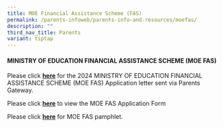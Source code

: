 ```yaml
---
title: MOE Financial Assistance Scheme (FAS)
permalink: /parents-infoweb/parents-info-and-resources/moefas/
description: ""
third_nav_title: Parents
variant: tiptap
---
```

#### MINISTRY OF EDUCATION FINANCIAL ASSISTANCE SCHEME (MOE FAS)


Please click **[here](/files/letter%20to%20parents%20-%202024%20moe%20fas%20application.pdf)** for the 2024 MINISTRY OF EDUCATION FINANCIAL ASSISTANCE SCHEME (MOE FAS) Application letter sent via Parents Gateway.

Please click **[here](/files/2024%20moe%20fas%20application%20form.pdf)** to view the MOE FAS Application Form

Please click **[here](/files/moe%20fas%20pamphlet%204%20languages.pdf)** for MOE FAS pamphlet.